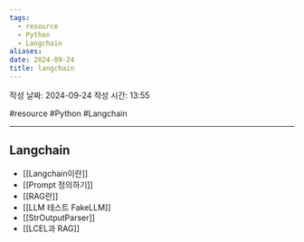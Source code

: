 ```yaml
---
tags:
  - resource
  - Python
  - Langchain
aliases: 
date: 2024-09-24
title: langchain
---
```


작성 날짜: 2024-09-24
작성 시간: 13:55

#resource #Python #Langchain 

---

## Langchain

- [[Langchain이란]]
- [[Prompt 정의하기]]
- [[RAG란]]
- [[LLM 테스트 FakeLLM]]
- [[StrOutputParser]]
- [[LCEL과 RAG]]
